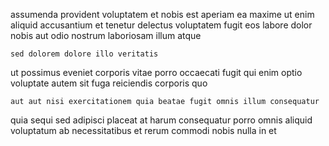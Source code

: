 <!--
title: Managed human-resource moderator
author: Meaghan
date: 2014-10-17-2345
link: 2014-10-17-2345-managed-human-resource-moderator
tags: [system,beards,scope,CSS]
-->

assumenda provident voluptatem et nobis est aperiam ea maxime
ut enim aliquid accusantium et
tenetur delectus voluptatem fugit eos labore
dolor nobis aut odio nostrum laboriosam illum atque
 	sed dolorem dolore illo veritatis
ut possimus eveniet corporis vitae porro occaecati fugit qui
enim optio voluptate
autem sit  fuga reiciendis corporis quo
 	aut aut nisi exercitationem quia beatae fugit omnis illum consequatur
quia sequi sed adipisci
placeat at harum consequatur porro omnis aliquid voluptatum ab
 necessitatibus et rerum commodi nobis nulla in et